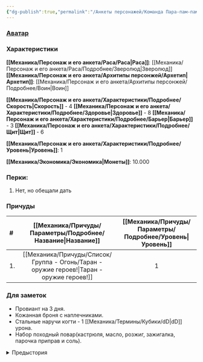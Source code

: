 ```yaml
---
{"dg-publish":true,"permalink":"/Анкеты персонажей/Команда Пара-пам-пам/Михаил/","noteIcon":"","created":"2025-08-20T13:07:26.863+03:00","updated":"2025-08-20T13:25:56.113+03:00"}
---
```


### [Аватар](Михаил.jpg)
### Характеристики
**[[Механика/Персонаж и его анкета/Раса/Раса\|Раса]]**: [[Механика/Персонаж и его анкета/Раса/Подробнее/Зверолюд\|Зверолюд]]
**[[Механика/Персонаж и его анкета/Архитипы персонжей/Архетип\|Архетип]]**: [[Механика/Персонаж и его анкета/Архитипы персонжей/Подробнее/Воин\|Воин]]


 **[[Механика/Персонаж и его анкета/Характеристики/Подробнее/Скорость\|Скорость]]** - 4
 **[[Механика/Персонаж и его анкета/Характеристики/Подробнее/Здоровье\|Здоровье]]** - 8
 **[[Механика/Персонаж и его анкета/Характеристики/Подробнее/Барьер\|Барьер]]** - 3
 **[[Механика/Персонаж и его анкета/Характеристики/Подробнее/Щит\|Щит]]** - 6 

 **[[Механика/Персонаж и его анкета/Характеристики/Подробнее/Уровень\|Уровень]]**: 1

**[[Механика/Экономика/Экономика\|Монеты]]**: 10.000  

### Перки:
1. Нет, но обещали дать

### Причуды
| #   |    [[Механика/Причуды/Параметры/Подробнее/Название\|Название]]     | [[Механика/Причуды/Параметры/Подробнее/Уровень\|Уровень]] |
|:--- |:---------------:|:-------:|
| 1.  | [[Механика/Причуды/Список/Группа - Огонь/Таран - оружие героев!\|Таран - оружие героев!]] |    1    |


### Для заметок
- Провиант на 3 дня.  
- Кожанная броня с наплечниками.  
- Стальные наручи когти - 1 [[Механика/Термины/Кубики/dD\|dD]] урона.
- Набор походный повар(кастрюля, масло, розжиг, зажигалка, парочка приправ и соль).


<details><summary>Предыстория</summary>Михаил родился в городе но никогда не видел своих родителей. Как жертву некоего сексуального эксперемента его отдали в детдом. Его гнобили за внешний вид и за то что он отличался от других и захватив кастрюлю с кухни он убежал. Шлялся по городу в поиске еды пропитания и потихоньку стал самостоятельным. В свои 19 лет он уже обшарил все уголки всех больших городов. Ознакомился с разными вкусносятми. Успел поработать поваренком в разных заведениях.  
В городе он засиделся и решил изучить всю неземлю и попробовать на вкус все что только можно.  
Купив себе хоть какое обмундирование и своровав пару вещичек с кухни он отправился в путь</details>

